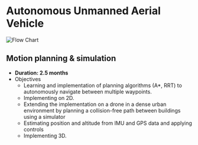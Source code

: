 # Autonomous Unmanned Aerial Vehicle
![Flow Chart](https://user-images.githubusercontent.com/64482413/118460207-18eab600-b71a-11eb-896b-28480f1b12f0.png)
## Motion planning & simulation
* **Duration: 2.5 months**
* Objectives
  * Learning and implementation of planning algorithms (A*, RRT) to autonomously navigate between multiple waypoints.
  * Implementing on 2D.
  * Extending the implementation on a drone in a dense urban environment by planning a collision-free path between buildings using a simulator
  * Estimating position and altitude from IMU and GPS data and applying controls
  * Implementing 3D.
